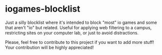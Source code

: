 # iogames-blocklist
Just a silly blocklist where it's intended to block "most" io games and some that aren't "io" but related. Useful for applying web filtering to a campus, restricting sites on your computer lab, or just to avoid distractions.

Please, feel free to contribute to this project if you want to add more stuff! Your contribution will be highly appreciated! 
